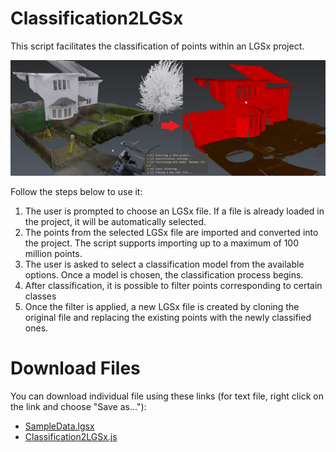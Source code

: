 # Classification2LGSx

 This script facilitates the classification of points within an LGSx project. 

 <img src="Script-Classification-LGSx.jpg" alt="Screenshot" width="800"/>
 
 Follow the steps below to use it:
 1) The user is prompted to choose an LGSx file. If a file is already loaded in the project, it will be automatically selected.
 2) The points from the selected LGSx file are imported and converted into the project. The script supports importing up to a maximum of 100 million points.
 3) The user is asked to select a classification model from the available options. Once a model is chosen, the classification process begins.
 4) After classification, it is possible to filter points corresponding to certain classes
 5) Once the filter is applied, a new LGSx file is created by cloning the original file and replacing the existing points with the newly classified ones.

# Download Files

You can download individual file using these links (for text file, right click on the link and choose "Save as..."):

- [SampleData.lgsx](./sampledata.lgsx)
- [Classification2LGSx.js](./Classification2LGSx.js)
